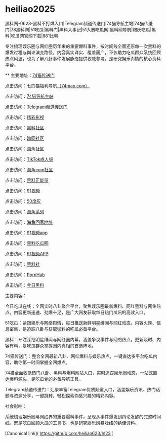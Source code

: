 # heiliao2025
黑料网-0623-黑料不打烊入口|Telegram频道传送门|74猫导航主站|74猫传送门|78黑料网|51吃瓜|黑料门|黑料大事记|51大赛吃瓜网|黑料网导航|炮灰吃瓜|黑料|吃瓜网官网下载|881比鸭

专注梳理娱乐圈与网红圈历年来的重要爆料事件，按时间线全面还原每一次黑料的爆发过程与舆论演变路径。内容真实详实、覆盖面广，不仅助力吃瓜群众系统回顾热点风波，也为了解八卦事件发展脉络提供权威参考，是研究娱乐舆情的核心资料平台。

** 主要地址：<a href="https://74mao.com/">74猫传送门</a>

点击访问：七四猫福利导航<a href="https://74mao.com/">（74mao.com）</a>

点击访问：<a href="https://74mao.com/">74猫导航主站</a>

点击访问：<a href="https://74mao.com/">Telegram频道传送门</a>

点击访问：<a href="https://hj-216.pages.dev/">精彩影视</a>

点击访问：<a href="https://hl982.pages.dev/">黑料社区</a>

点击访问：<a href="https://aw1-02.pages.dev/">暗网社区</a>

点击访问：<a href="https://hj-224.pages.dev/">海角社区</a>

点击访问：<a href="https://pi90.pages.dev/">TikTok成人版</a>

点击访问：<a href="https://hj-1027.pages.dev/">海角com社区</a>

点击访问：<a href="https://hl380.pages.dev/">黑料正能量</a>

点击访问：<a href="https://hj-149.pages.dev/">91视频</a>

点击访问：<a href="https://pi1-01.pages.dev/">50度灰</a>

点击访问：<a href="https://hj-156.pages.dev/">海角系列</a>

点击访问：<a href="https://hj-161.pages.dev/">海角回家地址</a>

点击访问：<a href="https://hj-162.pages.dev/">91视频app</a>

点击访问：<a href="https://chiguaqunzhongde.pages.dev/">黑料吃瓜网</a>

点击访问：<a href="https://hj-170.pages.dev/">91视频APP</a>

点击访问：<a href="https://hls-15.pages.dev/">黑料社</a>

点击访问：<a href="https://pi08-1.pages.dev/">PornHub</a>

点击访问：<a href="https://91chiguazhongxin.pages.dev/">今日黑料</a>

主要内容：

今日吃瓜在线：全网实时八卦聚合平台，聚焦娱乐圈最新爆料、网红黑料与网络热点。内容更新迅速、劲爆十足，是广大网友获取每日热门瓜讯的高效入口。

51吃瓜：紧跟娱乐与网络舆情，每日推送新鲜明星绯闻与网红动态。内容火辣、信息密集，是追踪八卦与获取猛料的吃瓜必备平台。

黑料：专注深挖明星绯闻与网红圈内幕，涵盖争议事件与网络热点。更新及时、内容有料，是吃瓜群众掌握圈内真相的首选阵地。

74猫传送门：整合全网最新八卦、网红爆料与娱乐热点，一键直达多平台吃瓜内容，助你第一时间掌握全网爆点。

74猫全面收录热门八卦、黑料与爆料网站入口，实时追踪娱乐圈动态，一站式直达爆料源头，是吃瓜党的必备导航工具。

Telegram频道传送门：汇聚丰富Telegram优质频道入口，涵盖娱乐资讯、热门话题与资源分享，一键跳转，轻松探索你感兴趣的精彩内容。

社会影响：

系统梳理娱乐圈与网红界的重要爆料事件，呈现从事件爆发到舆论发酵的完整时间线。既是吃瓜回顾大瓜的工具书，也是研究娱乐风暴脉络的绝佳资料。

[Canonical link]( https://github.com/heiliao623/hl23 ）
